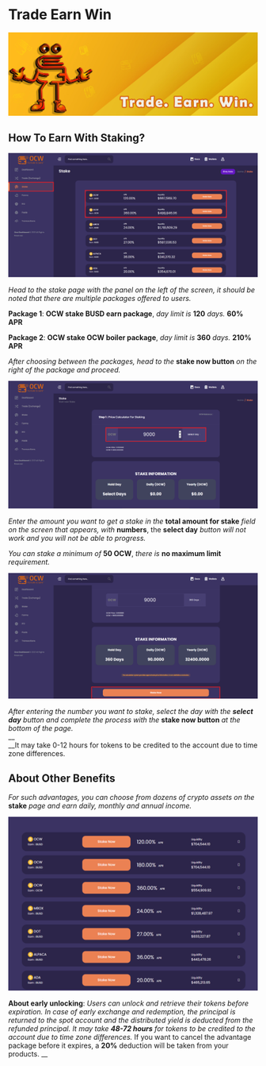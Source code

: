 # Trade Earn Win

![You can take advantage of the benefits by following the steps below.](<../.gitbook/assets/1500x500  - trade-earn-win.jpg>)

## &#x20;How To Earn With Staking?

![](<../.gitbook/assets/1 (4).png>)

_Head to the stake page with the panel on the left of the screen, it should be noted that there are multiple packages offered to users._



**Package 1**: **OCW stake BUSD earn package**, _day limit is_ **120** _days._ **60% APR**&#x20;

**Package 2**: **OCW stake OCW boiler package**, _day limit is_ **360** _days._ **210% APR**



_After choosing between the packages, head to the_ **stake now button** _on_ _the right of the package and proceed._

![](../.gitbook/assets/2.png)

_Enter the amount you want to get a stake in the_ **total amount for stake** _field on the screen that appears, with_ **numbers**, the **select day** _button will not work and you will not be able to progress._

_You can stake a minimum of_ **50 OCW**, _there is_ **no maximum limit** _requirement._

![](../.gitbook/assets/3.png)

_After entering the number you want to stake, select the day with the **select day** button and complete the process with the_ **stake now button** _at the bottom of the page._\
__\
__It may take 0-12 hours for tokens to be credited to the account due to time zone differences.

## About Other Benefits



_For such advantages, you can choose from dozens of crypto assets on the_ **stake** _page and earn daily, monthly and annual income._

![These photos are representative as of the day they were taken, there may be changes in reward rates and crypto assets.](<../.gitbook/assets/1 (1) (1) (1).png>)

**About early unlocking**: _Users can unlock and retrieve their tokens before expiration. In case of early exchange and redemption, the principal is returned to the spot account and the distributed yield is deducted from the refunded principal. It may take **48-72 hours** for tokens to be credited to the account due to time zone differences._ If you want to cancel the advantage package before it expires, a **20%** deduction will be taken from your products. __&#x20;
